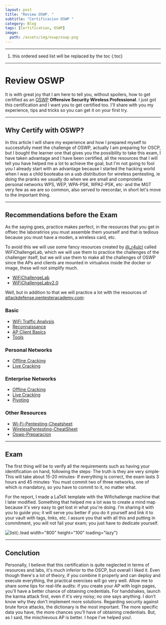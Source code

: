 ```yaml
---
layout: post
title: "Review OSWP. "
subtitle: "Certificacion OSWP "
category: Blog
tags: [Certification, OSWP]
image:
  path: /assets/img/oswp/oswp.png
---
```


***

<!--more-->

1. this ordered seed list will be replaced by the toc
{:toc}

***

# Review OSWP

It is with great joy that I am here to tell you, without spoilers, how to get certified as an [OSWP](https://www.offsec.com/courses/pen-210/) **Offensive Security Wireless Professional**. I just got this certification and I want you to get certified too. I'll share with you my experience, tips and tricks so you can get it on your first try.

---

## Why Certify with OSWP?

In this article I will share my experience and how I prepared myself to successfully meet the challenge of OSWP, actually I am preparing for OSCP, but I bought the learner one that gives you the possibility to take this exam, I have taken advantage and I have been certified, all the resources that I will tell you have helped me a lot to achieve the goal, but I'm not going to fool you I already start with an advantage because I started the hacking world when I was a child booteaba on a usb distribution for wireless pentesting, ie doing the pranks we usually do when we are small and comprotetia personal networks WPS, WEP, WPA-PSK, WPA2-PSK, etc· and the MGT very few as we are so common, also served to reecordar, in short let's move to the important thing.

---

## Recommendations before the Exam

As the saying goes, practice makes perfect, in the resources that you get in offsec the laboratirios you must assemble them yourself and that is tedious because you must have a moden, a wireless card, etc.

To avoid this we will use some fancy resources created by [@\_r4ulcl](https://twitter.com/_r4ulcl_)
called WiFiChallengeLab, which we will use them to practice the challenges of the challenger itself, but we will use them to make all the challenges of OSWP since the APs and clients are mounted in virtualvox inside the docker or image, these will not simplify much.

- [WiFiChallengeLab](https://github.com/r4ulcl/WiFiChallengeLab)
- [WiFiChallengeLabv2.0](https://github.com/r4ulcl/WiFiChallengeLab)

Well, but in addition to that we will practice a lot with the resources of [attackdefense.pentesteracademy.com](https://attackdefense·pentesteracademy·com):

### Basic

- [WiFi Traffic Analysis](https://attackdefense.pentesteracademy.com/listing?labtype=wifi-security-basics&subtype=wifi-security-basics-traffic-analysis)
- [Reconnaissance](https://attackdefense.pentesteracademy.com/listing?labtype=wifi-security-basics&subtype=wifi-security-basics-recon)
- [AP Client Basics](https://attackdefense.pentesteracademy.com/listing?labtype=wifi-security-basics&subtype=wifi-security-basics-ap-client-basics)
- [Tools](https://attackdefense.pentesteracademy.com/listing?labtype=wifi-security-basics&subtype=wifi-security-basics-tools)

### Personal Networks

- [Offline Cracking](https://attackdefense.pentesteracademy.com/listing?labtype=wifi-security-personal-networks&subtype=wifi-security-personal-networks-offline)
- [Live Cracking](https://attackdefense.pentesteracademy.com/listing?labtype=wifi-security-personal-networks&subtype=wifi-security-personal-networks-live)

### Enterprise Networks

- [Offline Cracking](https://attackdefense.pentesteracademy.com/listing?labtype=wifi-security-enterprise-networks&subtype=wifi-security-enterprise-networks-offline)
- [Live Cracking](https://attackdefense.pentesteracademy.com/listing?labtype=wifi-security-enterprise-networks&subtype=wifi-security-enterprise-networks-online)
- [Pivoting](https://attackdefense.pentesteracademy.com/listing?labtype=wifi-security-enterprise-networks&subtype=wifi-security-enterprise-networks-pivoting)

### Other Resources

- [Wi-Fi-Pentesting-Cheatsheet](https://github.com/dh0ck/Wi-Fi-Pentesting-Cheatsheet)
- [WirelessPentesting-CheatSheet](https://github.com/V0lk3n/WirelessPentesting-CheatSheet)
- [Oswp-Preparacion](https://s4vitar.github.io/oswp-preparacion/#)

---

## Exam

The first thing will be to verify all the requirements such as having your identification on hand, following the steps· The truth is they are very simple· This will take about 15-20 minutes· If everything is correct, the exam lasts 3 hours and 45 minutes· You must commit two of three networks, one of which is mandatory, so you have to commit to it, no matter what.

For the report, I made a LaTeX template with the Wifichallenge machine that I later modified. Something that helped me a lot was to create a mind map because it's very easy to get lost in what you're doing. I'm sharing it with you to guide you; it will serve you better if you do it yourself and link it to your vault with tags, links, etc. I assure you that with all this and putting in commitment, you will not fail your exam; you just have to dedicate yourself.

![list](/assets/img/oswp/w.png){:.lead width="800" height="100" loading="lazy"}

---

## Conclution

Personally, I believe that this certification is quite neglected in terms of resources and labs, it's much inferior to the OSCP, but overall I liked it. Even though there's a lot of theory, if you combine it properly and can deploy and execute everything, the practical exercises will go very well. Allow me to share some tips for real-life audits: if you create your AP with login pages, you'll have a better chance of obtaining credentials. For handshakes, launch the karma attack first, even if it's very noisy; no one says anything. I don't know why they don't implement more solutions. Regarding security against brute force attacks, the dictionary is the most important. The more specific data you have, the more chances you'll have of obtaining credentials. But, as I said, the mischievous AP is better. I hope I've helped you!.
